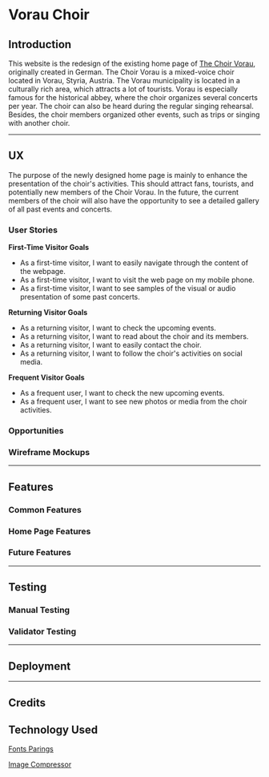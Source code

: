 # Vorau Choir

## Introduction

This website is the redesign of the existing home page of [The Choir Vorau](http://www.mgv-vorau.at/), originally created in German. The Choir Vorau is a mixed-voice choir located in Vorau, Styria, Austria. The Vorau municipality is located in a culturally rich area, which attracts a lot of tourists. Vorau is especially famous for the historical abbey, where the choir organizes several concerts per year. The choir can also be heard during the regular singing rehearsal. Besides, the choir members organized other events, such as trips or singing with another choir.

--- 

## UX
The purpose of the newly designed home page is mainly to enhance the presentation of the choir's activities. This should attract fans, tourists, and potentially new members of the Choir Vorau. In the future, the current members of the choir will also have the opportunity to see a detailed gallery of all past events and concerts.

### User Stories

**First-Time Visitor Goals**
- As a first-time visitor, I want to easily navigate through the content of the webpage.
- As a first-time visitor, I want to visit the web page on my mobile phone.
- As a first-time visitor, I want to see samples of the visual or audio presentation of some past concerts.

**Returning Visitor Goals**
- As a returning visitor, I want to check the upcoming events.
- As a returning visitor, I want to read about the choir and its members.
- As a returning visitor, I want to easily contact the choir.
- As a returning visitor, I want to follow the choir's activities on social media.

**Frequent Visitor Goals**
- As a frequent user, I want to check the new upcoming events.
- As a frequent user, I want to see new photos or media from the choir activities.

### Opportunities

### Wireframe Mockups

---

## Features

### Common Features

### Home Page Features

### Future Features

---

## Testing

### Manual Testing

### Validator Testing

---

## Deployment

---

## Credits

## Technology Used

[Fonts Parings](https://www.figma.com/file/0g4HdMrtXQdrXMSG3foFZsmD/Raleway-Pairings/duplicate?node-id=0-1)

[Image Compressor](https://tinypng.com/)




